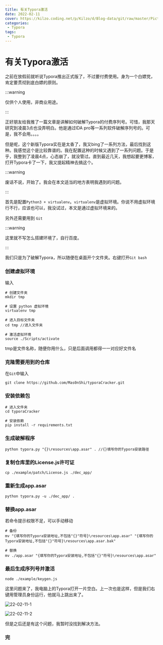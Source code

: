 ```yaml
---
title: 有关Typora激活
date: 2022-02-11
cover: https://kilzo.coding.net/p/Kilzo/d/Blog-data/git/raw/master/Picture-md/picture_13_.webp
categories:
 - Typora
tags:
 - Typora
---
```


# 有关Typora激活

之前在放假前就听说Typora推出正式版了，不过要付费使用。身为一个白嫖党，肯定要贯彻到底白嫖的原则。

:::warning

仅供个人使用，非商业用途。

:::

正好朋友给我推了一篇文章是讲解如何破解Typora的付费序列号。可惜，我那天研究到凌晨3点也没弄明白。他是通过IDA pro等一系列软件破解序列号的。可是，我不会用。。。。

但是呢，这个新版Typora实在是太香了，我又bing了一系列方法，最后找到这种。我感觉这个是比较靠谱的。我在配置这种的时候又遇到了一系列问题。于是乎，我整到了凌晨4点，心态崩了，就没管过。直到最近几天，我想起要更博客，打开Typora卡了一下，我又提起精神去搞这个。

:::warning

废话不说，开始了。我会在本文适当的地方表明我遇到的问题。

:::

首先是配置`Python3 + virtualenv`。`virtualenv`是虚拟环境。你说不用虚拟环境行不行，应该也可以，我没试过，本文是通过虚拟环境来的。

另外还需要用到 `Git` 

:::warning

这里就不写怎么搭建环境了，自行百度。

:::

我们只是为了破解Typora，所以随便在桌面开个文件夹。右键打开`Git bash`

### 创建虚拟环境

输入

```shell
# 创建文件夹
mkdir tmp

# 设置 python 虚拟环境
virtualenv tmp 

# 进入目标文件夹
cd tmp //进入文件夹

# 激活虚拟环境
source ./Scripts/activate
```

tmp是文件名称，随便你用什么，只是后面调用都得一一对应好文件名

### 克隆需要用到的仓库

在`Git`中输入

```shell
git clone https://github.com/Mas0nShi/typoraCracker.git
```

### 安装依赖包

```shell
# 进入文件夹
cd typoraCracker

# 安装依赖
pip install -r requirements.txt
```

### 生成破解程序

```shell
python typora.py "{}\resources\app.asar" . //{}填写你的Typora安装路径
```

### 复制仓库里的License.js许可证

```shell
cp ./example/patch/License.js ./dec_app/
```

### 重新生成app.asar

```shell
python typora.py -u ./dec_app/ .
```

### 替换app.asar

若命令提示权限不足，可以手动移动

```shell
# 备份
mv "{填写你的Typora安装地址,不包括"{}"符号}\resources\app.asar" "{填写你的Typora安装地址,不包括"{}"符号}\resources\app.asar.bak"

# 替换
mv ./app.asar "{填写你的Typora安装地址,不包括"{}"符号}\resources\app.asar"
```

### 最后生成序列号并激活

```shell
node ./example/keygen.js
```

这里问题来了，我电脑上的Typora打开一片空白。上一次也是这样，但是我们右键用管理员身份运行，他就马上跳出来了。

![22-02-11-1](~@pos/22-02-11-1.png)

![22-02-11-2](~@pos/22-02-11-2.png)

但是之后还是有这个问题，我暂时没找到解决方法。

### 完